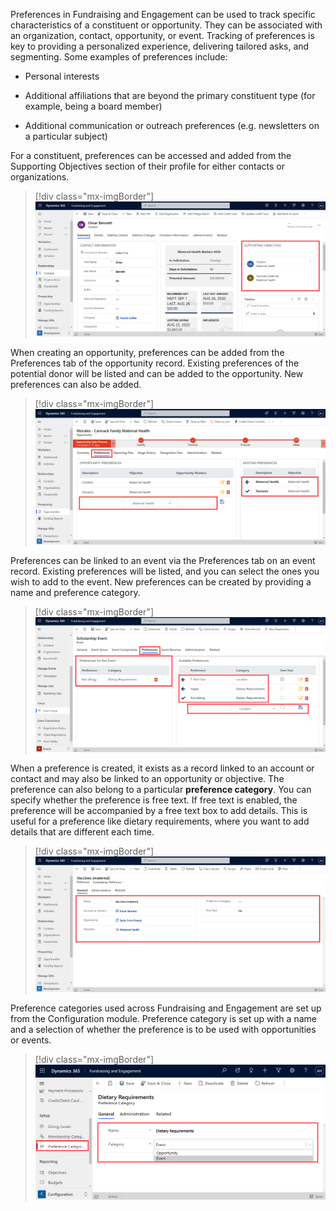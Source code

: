 Preferences in Fundraising and Engagement can be used to track specific characteristics of a constituent or opportunity. They can be associated with an organization, contact, opportunity, or event. Tracking of preferences is key to providing a personalized experience, delivering tailored asks, and segmenting. Some examples of preferences include:

- Personal interests

- Additional affiliations that are beyond the primary constituent type (for example, being a board member)

- Additional communication or outreach preferences (e.g. newsletters on a particular subject)

For a constituent, preferences can be accessed and added from the Supporting Objectives section of their profile for either contacts or organizations.

> [!div class="mx-imgBorder"]
> [![Screenshot of the contacts profile with the Supporting Objectives option highlighted.](../media/3-supporting-objectives.png)](../media/3-supporting-objectives.png#lightbox)

When creating an opportunity, preferences can be added from the Preferences tab of the opportunity record. Existing preferences of the potential donor will be listed and can be added to the opportunity. New preferences can also be added.

> [!div class="mx-imgBorder"]
> [![Screenshot of Opportunity Preferences with the Existing Preferences option highlighted.](../media/4-preferences.png)](../media/4-preferences.png#lightbox)

Preferences can be linked to an event via the Preferences tab on an event record. Existing preferences will be listed, and you can select the ones you wish to add to the event. New preferences can be created by providing a name and preference category.

> [!div class="mx-imgBorder"]
> [![Screenshot of preferences for a scholarship event with the Available Preferences section highlighted.](../media/5-scholarship-event.png)](../media/5-scholarship-event.png#lightbox)

When a preference is created, it exists as a record linked to an account or contact and may also be linked to an opportunity or objective. The preference can also belong to a particular **preference category**. You can specify whether the preference is free text. If free text is enabled, the preference will be accompanied by a free text box to add details. This is useful for a preference like dietary requirements, where you want to add details that are different each time.

> [!div class="mx-imgBorder"]
> [![Screenshot of the General tab for Fundraising and Engagement with Vaccines (maternal) preferences highlighted.](../media/6-preference-free-text.png)](../media/6-preference-free-text.png#lightbox)

Preference categories used across Fundraising and Engagement are set up from the Configuration module. Preference category is set up with a name and a selection of whether the preference is to be used with opportunities or events.

> [!div class="mx-imgBorder"]
> [![Screenshot of the Preference Category with dietary requirements highlighted.](../media/7-preference-name.png)](../media/7-preference-name.png#lightbox)
